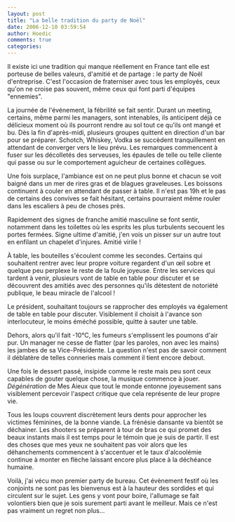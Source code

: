 ```yaml
---
layout: post
title: "La belle tradition du party de Noël"
date: 2006-12-10 03:59:54
author: Hoedic
comments: true
categories: 
---
```



Il existe ici une tradition qui manque réellement en France tant elle est porteuse de belles valeurs, d'amitié et de partage : le party de Noël d'entreprise. C'est l'occasion de fraterniser avec tous les employés, ceux qu'on ne croise pas souvent, même ceux qui font parti d'équipes "ennemies".

La journée de l'événement, la fébrilité se fait sentir. Durant un meeting, certains, même parmi les managers, sont intenables, ils anticipent déjà ce délicieux moment où ils pourront rendre au sol tout ce qu'ils ont mangé et bu. Dès la fin d'après-midi, plusieurs groupes quittent en direction d'un bar pour se préparer. Schotch, Whiskey, Vodka se succèdent tranquillement en attendant de converger vers le lieu prévu. Les remarques commencent à fuser sur les décolletés des serveuses, les épaules de telle ou telle cliente qui passe ou sur le comportement aguicheur de certaines collègues.

Une fois surplace, l'ambiance est on ne peut plus bonne et chacun se voit baigné dans un mer de rires gras et de blagues graveleuses. Les boissons continuent à couler en attendant de passer à table. Il n'est pas 19h et le pas de certains des convives se fait hésitant, certains pourraient même rouler dans les escaliers à peu de choses près.

Rapidement des signes de franche amitié masculine se font sentir, notamment dans les toilettes où les esprits les plus turbulents secouent les portes fermées. Signe ultime d'amitié, j'en vois un pisser sur un autre tout en enfilant un chapelet d'injures. Amitié virile !

À table, les bouteilles s'écoulent comme les secondes. Certains qui souhaitent rentrer avec leur propre voiture regardent d'un &#339;il sobre et quelque peu perplexe le reste de la foule joyeuse. Entre les services qui tardent à venir, plusieurs vont de table en table pour discuter et se découvrent des amitiés avec des personnes qu'ils détestent de notoriété publique, le beau miracle de l'alcool !

Le président, souhaitant toujours se rapprocher des employés va également de table en table pour discuter. Visiblement il choisit à l'avance son interlocuteur, le moins éméché possible, quitte à sauter une table.

Dehors, alors qu'il fait -10°C, les fumeurs s'emplissent les poumons d'air pur. Un manager ne cesse de flatter (par les paroles, non avec les mains) les jambes de sa Vice-Présidente. La question n'est pas de savoir comment il déblatère de telles conneries mais comment il tient encore debout.

Une fois le dessert passé, insipide comme le reste mais peu sont ceux capables de gouter quelque chose, la musique commence à jouer. *Dégénération* de Mes Aieux que tout le monde entonne joyeusement sans visiblement percevoir l'aspect critique que cela représente de leur propre vie.

Tous les loups couvrent discrètement leurs dents pour approcher les victimes féminines, de la bonne viande. La frénésie dansante va bientôt se déchainer. Les shooters se préparent à tour de bras ce qui promet des beaux instants mais il est temps pour le témoin que je suis de partir. Il est des choses que mes yeux ne souhaitent pas voir alors que les déhanchements commencent à s'accentuer et le taux d'alcoolémie continue à monter en flèche laissant encore plus place à la déchéance humaine. 

Voilà, j'ai vécu mon premier party de bureau. Cet évènement festif où les conjoints ne sont pas les bienvenus est à la hauteur des sordides et   qui circulent sur le sujet. Les gens y vont pour boire, l'allumage se fait volontiers bien que je sois surement parti avant le meilleur. Mais ce n'est pas vraiment un regret non plus...